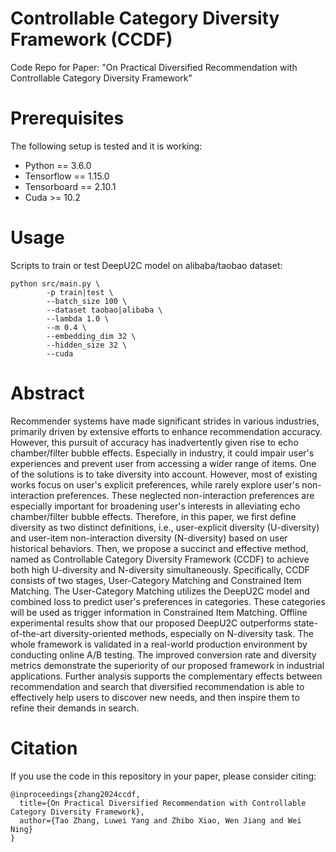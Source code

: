 # Controllable Category Diversity Framework (CCDF)
Code Repo for Paper: "On Practical Diversified Recommendation with Controllable Category Diversity Framework"

# Prerequisites
The following setup is tested and it is working:
- Python == 3.6.0
- Tensorflow == 1.15.0
- Tensorboard == 2.10.1
- Cuda >= 10.2

# Usage
Scripts to train or test DeepU2C model on alibaba/taobao dataset:
```text
python src/main.py \
        -p train|test \
        --batch_size 100 \
        --dataset taobao|alibaba \
        --lambda 1.0 \
        --m 0.4 \
        --embedding_dim 32 \
        --hidden_size 32 \
        --cuda
```


# Abstract 
Recommender systems have made significant strides in various industries, primarily driven by extensive efforts to enhance recommendation accuracy. However, this pursuit of accuracy has inadvertently given rise to echo chamber/filter bubble effects. Especially in industry, it could impair user's experiences and prevent user from accessing a wider range of items.
One of the solutions is to take diversity into account. However, most of existing works focus on user's explicit preferences, while rarely explore user's non-interaction preferences. These neglected non-interaction preferences are especially important for broadening user's interests in alleviating echo chamber/filter bubble effects.
Therefore, in this paper, we first define diversity as two distinct definitions, i.e., user-explicit diversity (U-diversity) and user-item non-interaction diversity (N-diversity) based on user historical behaviors. Then, we propose a succinct and effective method, named as Controllable Category Diversity Framework (CCDF) to achieve both high U-diversity and N-diversity simultaneously.
Specifically, CCDF consists of two stages, User-Category Matching and Constrained Item Matching. The User-Category Matching utilizes the DeepU2C model and combined loss to predict user's preferences in categories. These categories will be used as trigger information in Constrained Item Matching.
Offline experimental results show that our proposed DeepU2C outperforms state-of-the-art diversity-oriented methods, especially on N-diversity task. The whole framework is validated in a real-world production environment by conducting online A/B testing. The improved conversion rate and diversity metrics demonstrate the superiority of our proposed framework in industrial applications.
Further analysis supports the complementary effects between recommendation and search that diversified recommendation is able to effectively help users to discover new needs, and then inspire them to refine their demands in search.


# Citation
If you use the code in this repository in your paper, please consider citing:
```
@inproceedings{zhang2024ccdf,
  title={On Practical Diversified Recommendation with Controllable Category Diversity Framework},
  author={Tao Zhang, Luwei Yang and Zhibo Xiao, Wen Jiang and Wei Ning}
}
```